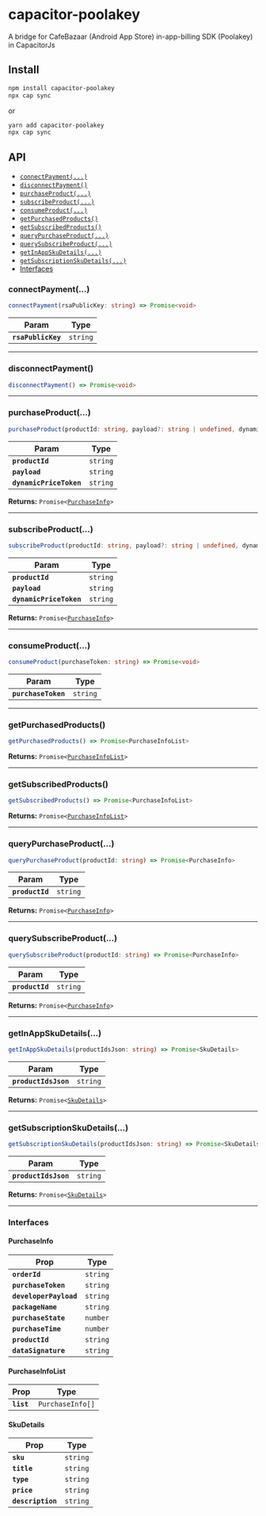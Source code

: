 # capacitor-poolakey

A bridge for CafeBazaar (Android App Store) in-app-billing SDK (Poolakey) in CapacitorJs

## Install

```bash
npm install capacitor-poolakey
npx cap sync
```
or
```bash
yarn add capacitor-poolakey
npx cap sync
```

## API

<docgen-index>

* [`connectPayment(...)`](#connectpayment)
* [`disconnectPayment()`](#disconnectpayment)
* [`purchaseProduct(...)`](#purchaseproduct)
* [`subscribeProduct(...)`](#subscribeproduct)
* [`consumeProduct(...)`](#consumeproduct)
* [`getPurchasedProducts()`](#getpurchasedproducts)
* [`getSubscribedProducts()`](#getsubscribedproducts)
* [`queryPurchaseProduct(...)`](#querypurchaseproduct)
* [`querySubscribeProduct(...)`](#querysubscribeproduct)
* [`getInAppSkuDetails(...)`](#getinappskudetails)
* [`getSubscriptionSkuDetails(...)`](#getsubscriptionskudetails)
* [Interfaces](#interfaces)

</docgen-index>

<docgen-api>
<!--Update the source file JSDoc comments and rerun docgen to update the docs below-->

### connectPayment(...)

```typescript
connectPayment(rsaPublicKey: string) => Promise<void>
```

| Param              | Type                |
| ------------------ | ------------------- |
| **`rsaPublicKey`** | <code>string</code> |

--------------------


### disconnectPayment()

```typescript
disconnectPayment() => Promise<void>
```

--------------------


### purchaseProduct(...)

```typescript
purchaseProduct(productId: string, payload?: string | undefined, dynamicPriceToken?: string | undefined) => Promise<PurchaseInfo>
```

| Param                   | Type                |
| ----------------------- | ------------------- |
| **`productId`**         | <code>string</code> |
| **`payload`**           | <code>string</code> |
| **`dynamicPriceToken`** | <code>string</code> |

**Returns:** <code>Promise&lt;<a href="#purchaseinfo">PurchaseInfo</a>&gt;</code>

--------------------


### subscribeProduct(...)

```typescript
subscribeProduct(productId: string, payload?: string | undefined, dynamicPriceToken?: string | undefined) => Promise<PurchaseInfo>
```

| Param                   | Type                |
| ----------------------- | ------------------- |
| **`productId`**         | <code>string</code> |
| **`payload`**           | <code>string</code> |
| **`dynamicPriceToken`** | <code>string</code> |

**Returns:** <code>Promise&lt;<a href="#purchaseinfo">PurchaseInfo</a>&gt;</code>

--------------------


### consumeProduct(...)

```typescript
consumeProduct(purchaseToken: string) => Promise<void>
```

| Param               | Type                |
| ------------------- | ------------------- |
| **`purchaseToken`** | <code>string</code> |

--------------------


### getPurchasedProducts()

```typescript
getPurchasedProducts() => Promise<PurchaseInfoList>
```

**Returns:** <code>Promise&lt;<a href="#purchaseinfolist">PurchaseInfoList</a>&gt;</code>

--------------------


### getSubscribedProducts()

```typescript
getSubscribedProducts() => Promise<PurchaseInfoList>
```

**Returns:** <code>Promise&lt;<a href="#purchaseinfolist">PurchaseInfoList</a>&gt;</code>

--------------------


### queryPurchaseProduct(...)

```typescript
queryPurchaseProduct(productId: string) => Promise<PurchaseInfo>
```

| Param           | Type                |
| --------------- | ------------------- |
| **`productId`** | <code>string</code> |

**Returns:** <code>Promise&lt;<a href="#purchaseinfo">PurchaseInfo</a>&gt;</code>

--------------------


### querySubscribeProduct(...)

```typescript
querySubscribeProduct(productId: string) => Promise<PurchaseInfo>
```

| Param           | Type                |
| --------------- | ------------------- |
| **`productId`** | <code>string</code> |

**Returns:** <code>Promise&lt;<a href="#purchaseinfo">PurchaseInfo</a>&gt;</code>

--------------------


### getInAppSkuDetails(...)

```typescript
getInAppSkuDetails(productIdsJson: string) => Promise<SkuDetails>
```

| Param                | Type                |
| -------------------- | ------------------- |
| **`productIdsJson`** | <code>string</code> |

**Returns:** <code>Promise&lt;<a href="#skudetails">SkuDetails</a>&gt;</code>

--------------------


### getSubscriptionSkuDetails(...)

```typescript
getSubscriptionSkuDetails(productIdsJson: string) => Promise<SkuDetails>
```

| Param                | Type                |
| -------------------- | ------------------- |
| **`productIdsJson`** | <code>string</code> |

**Returns:** <code>Promise&lt;<a href="#skudetails">SkuDetails</a>&gt;</code>

--------------------


### Interfaces


#### PurchaseInfo

| Prop                   | Type                |
| ---------------------- | ------------------- |
| **`orderId`**          | <code>string</code> |
| **`purchaseToken`**    | <code>string</code> |
| **`developerPayload`** | <code>string</code> |
| **`packageName`**      | <code>string</code> |
| **`purchaseState`**    | <code>number</code> |
| **`purchaseTime`**     | <code>number</code> |
| **`productId`**        | <code>string</code> |
| **`dataSignature`**    | <code>string</code> |


#### PurchaseInfoList

| Prop       | Type                        |
| ---------- | --------------------------- |
| **`list`** | <code>PurchaseInfo[]</code> |


#### SkuDetails

| Prop              | Type                |
| ----------------- | ------------------- |
| **`sku`**         | <code>string</code> |
| **`title`**       | <code>string</code> |
| **`type`**        | <code>string</code> |
| **`price`**       | <code>string</code> |
| **`description`** | <code>string</code> |

</docgen-api>
